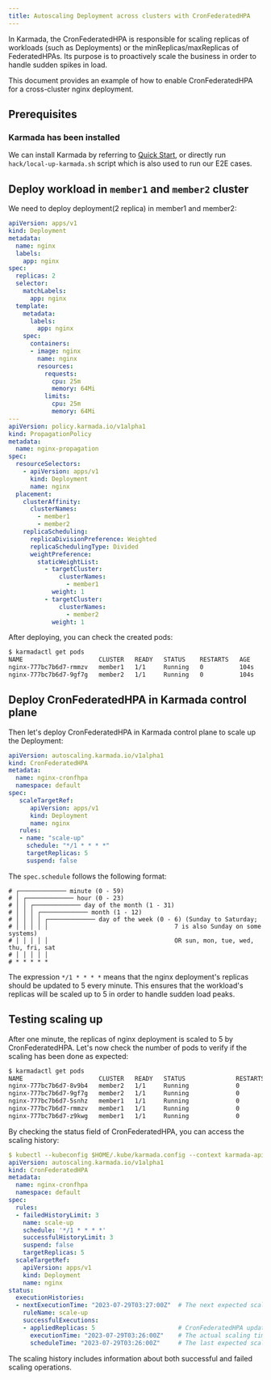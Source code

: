 ```yaml
---
title: Autoscaling Deployment across clusters with CronFederatedHPA
---
```


In Karmada, the CronFederatedHPA is responsible for scaling replicas of workloads (such as Deployments) or the minReplicas/maxReplicas of FederatedHPAs. Its purpose is to proactively scale the business in order to handle sudden spikes in load.

This document provides an example of how to enable CronFederatedHPA for a cross-cluster nginx deployment.

## Prerequisites

### Karmada has been installed

We can install Karmada by referring to [Quick Start](https://github.com/karmada-io/karmada#quick-start), or directly run `hack/local-up-karmada.sh` script which is also used to run our E2E cases.

## Deploy workload in `member1` and `member2` cluster

We need to deploy deployment(2 replica) in member1 and member2:
```yaml
apiVersion: apps/v1
kind: Deployment
metadata:
  name: nginx
  labels:
    app: nginx
spec:
  replicas: 2
  selector:
    matchLabels:
      app: nginx
  template:
    metadata:
      labels:
        app: nginx
    spec:
      containers:
      - image: nginx
        name: nginx
        resources:
          requests:
            cpu: 25m
            memory: 64Mi
          limits:
            cpu: 25m
            memory: 64Mi
---
apiVersion: policy.karmada.io/v1alpha1
kind: PropagationPolicy
metadata:
  name: nginx-propagation
spec:
  resourceSelectors:
    - apiVersion: apps/v1
      kind: Deployment
      name: nginx
  placement:
    clusterAffinity:
      clusterNames:
        - member1
        - member2
    replicaScheduling:
      replicaDivisionPreference: Weighted
      replicaSchedulingType: Divided
      weightPreference:
        staticWeightList:
          - targetCluster:
              clusterNames:
                - member1
            weight: 1
          - targetCluster:
              clusterNames:
                - member2
            weight: 1
```

After deploying, you can check the created pods:
```sh
$ karmadactl get pods
NAME                     CLUSTER   READY   STATUS    RESTARTS   AGE
nginx-777bc7b6d7-rmmzv   member1   1/1     Running   0          104s
nginx-777bc7b6d7-9gf7g   member2   1/1     Running   0          104s
```

## Deploy CronFederatedHPA in Karmada control plane

Then let's deploy CronFederatedHPA in Karmada control plane to scale up the Deployment:
```yaml
apiVersion: autoscaling.karmada.io/v1alpha1
kind: CronFederatedHPA
metadata:
  name: nginx-cronfhpa
  namespace: default
spec:
   scaleTargetRef:
      apiVersion: apps/v1
      kind: Deployment
      name: nginx
   rules:
   - name: "scale-up"
     schedule: "*/1 * * * *"
     targetReplicas: 5
     suspend: false
```

The `spec.schedule` follows the following format:
```
# ┌───────────── minute (0 - 59)
# │ ┌───────────── hour (0 - 23)
# │ │ ┌───────────── day of the month (1 - 31)
# │ │ │ ┌───────────── month (1 - 12)
# │ │ │ │ ┌───────────── day of the week (0 - 6) (Sunday to Saturday;
# │ │ │ │ │                                   7 is also Sunday on some systems)
# │ │ │ │ │                                   OR sun, mon, tue, wed, thu, fri, sat
# │ │ │ │ │
# * * * * *
```
The expression `*/1 * * * *` means that the nginx deployment's replicas should be updated to 5 every minute. This ensures that the workload's replicas will be scaled up to 5 in order to handle sudden load peaks.

## Testing scaling up

After one minute, the replicas of nginx deployment is scaled to 5 by CronFederatedHPA. Let's now check the number of pods to verify if the scaling has been done as expected:
```sh
$ karmadactl get pods
NAME                     CLUSTER   READY   STATUS              RESTARTS   AGE
nginx-777bc7b6d7-8v9b4   member2   1/1     Running             0          18s
nginx-777bc7b6d7-9gf7g   member2   1/1     Running             0          8m2s
nginx-777bc7b6d7-5snhz   member1   1/1     Running             0          18s
nginx-777bc7b6d7-rmmzv   member1   1/1     Running             0          8m2s
nginx-777bc7b6d7-z9kwg   member1   1/1     Running             0          18s
```

By checking the status field of CronFederatedHPA, you can access the scaling history:
```yaml
$ kubectl --kubeconfig $HOME/.kube/karmada.config --context karmada-apiserver get cronfhpa/nginx-cronfhpa -oyaml
apiVersion: autoscaling.karmada.io/v1alpha1
kind: CronFederatedHPA
metadata:
  name: nginx-cronfhpa
  namespace: default
spec:
  rules:
  - failedHistoryLimit: 3
    name: scale-up
    schedule: '*/1 * * * *'
    successfulHistoryLimit: 3
    suspend: false
    targetReplicas: 5
  scaleTargetRef:
    apiVersion: apps/v1
    kind: Deployment
    name: nginx
status:
  executionHistories:
  - nextExecutionTime: "2023-07-29T03:27:00Z"  # The next expected scaling time
    ruleName: scale-up
    successfulExecutions:
    - appliedReplicas: 5                       # CronFederatedHPA updates the nginx deployment's replicas to 5
      executionTime: "2023-07-29T03:26:00Z"    # The actual scaling time
      scheduleTime: "2023-07-29T03:26:00Z"     # The last expected scaling time
```
The scaling history includes information about both successful and failed scaling operations.